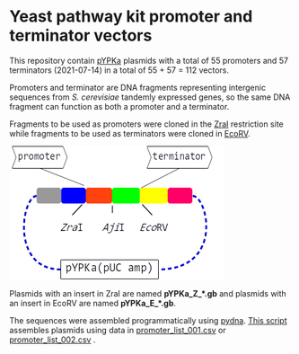 # Yeast pathway kit promoter and terminator vectors

This repository contain [pYPKa](sequences/pYPKa.gb) plasmids with a total of 55 promoters and 57 terminators (2021-07-14)
in a total of 55 + 57 = 112 vectors.

Promoters and terminator are DNA fragments representing intergenic sequences from _S. cerevisiae_ tandemly
expressed genes, so the same DNA fragment can function as both a promoter and a terminator.

Fragments to be used as promoters were cloned in the [ZraI](http://rebase.neb.com/rebase/enz/ZraI.html) restriction site
while fragments to be used as terminators were cloned in [EcoRV](http://rebase.neb.com/rebase/enz/EcoRV.html).

![pYPKa_ZE](docs/figure_pYPKa_ZE.png)

Plasmids with an insert in ZraI are named **pYPKa_Z_*.gb** and plasmids with an insert in EcoRV are named  **pYPKa_E_*.gb**.

The sequences were assembled programmatically using [pydna](https://bmcbioinformatics.biomedcentral.com/articles/10.1186/s12859-015-0544-x). [This script](sequences/pYPKa_ZE.py) assembles plasmids using data in [promoter_list_001.csv](sequences/promoter_list_001.csv) or [promoter_list_002.csv](sequences/promoter_list_002.csv) .